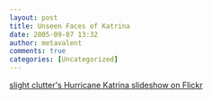 ```yaml
---
layout: post
title: Unseen Faces of Katrina
date: 2005-09-07 13:32
author: metavalent
comments: true
categories: [Uncategorized]
---
```

<a href="http://www.flickr.com/photos/slightclutter/sets/847243/show/">slight clutter's Hurricane Katrina slideshow on Flickr</a>
